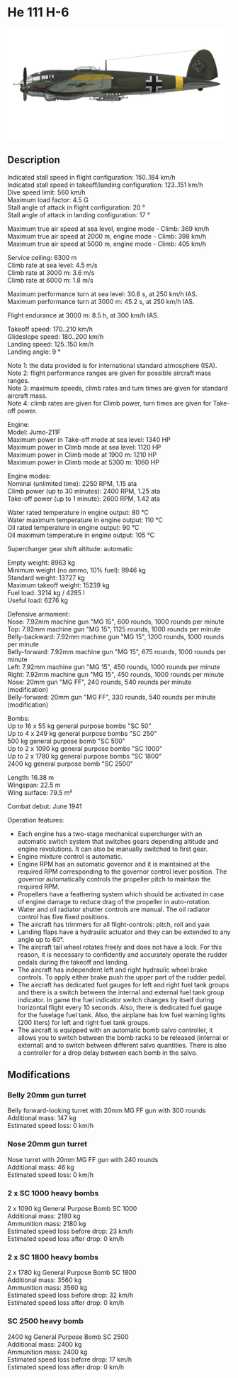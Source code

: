 # He 111 H-6  
  
![he111h6](../images/he111h6.png)  
  
## Description  
  
Indicated stall speed in flight configuration: 150..184 km/h  
Indicated stall speed in takeoff/landing configuration: 123..151 km/h  
Dive speed limit: 560 km/h  
Maximum load factor: 4.5 G  
Stall angle of attack in flight configuration: 20 °  
Stall angle of attack in landing configuration: 17 °  
  
Maximum true air speed at sea level, engine mode - Climb: 369 km/h  
Maximum true air speed at 2000 m, engine mode - Climb: 398 km/h  
Maximum true air speed at 5000 m, engine mode - Climb: 405 km/h  
  
Service ceiling: 6300 m  
Climb rate at sea level: 4.5 m/s  
Climb rate at 3000 m: 3.6 m/s  
Climb rate at 6000 m: 1.8 m/s  
  
Maximum performance turn at sea level: 30.8 s, at 250 km/h IAS.  
Maximum performance turn at 3000 m: 45.2 s, at 250 km/h IAS.  
  
Flight endurance at 3000 m: 8.5 h, at 300 km/h IAS.  
  
Takeoff speed: 170..210 km/h  
Glideslope speed: 180..200 km/h  
Landing speed: 125..150 km/h  
Landing angle: 9 °  
  
Note 1: the data provided is for international standard atmosphere (ISA).  
Note 2: flight performance ranges are given for possible aircraft mass ranges.  
Note 3: maximum speeds, climb rates and turn times are given for standard aircraft mass.  
Note 4: climb rates are given for Climb power, turn times are given for Take-off power.  
  
Engine:  
Model: Jumo-211F  
Maximum power in Take-off mode at sea level: 1340 HP  
Maximum power in Climb mode at sea level: 1120 HP  
Maximum power in Climb mode at 1900 m: 1210 HP  
Maximum power in Climb mode at 5300 m: 1060 HP  
  
Engine modes:  
Nominal (unlimited time): 2250 RPM, 1.15 ata  
Climb power (up to 30 minutes): 2400 RPM, 1.25 ata  
Take-off power (up to 1 minute): 2600 RPM, 1.42 ata  
  
Water rated temperature in engine output: 80 °C  
Water maximum temperature in engine output: 110 °C  
Oil rated temperature in engine output: 90 °C  
Oil maximum temperature in engine output: 105 °C  
  
Supercharger gear shift altitude: automatic   
  
Empty weight: 8963 kg  
Minimum weight (no ammo, 10% fuel): 9946 kg  
Standard weight: 13727 kg  
Maximum takeoff weight: 15239 kg  
Fuel load: 3214 kg / 4285 l  
Useful load: 6276 kg  
  
Defensive armament:  
Nose: 7.92mm machine gun "MG 15", 600 rounds, 1000 rounds per minute  
Top: 7.92mm machine gun "MG 15", 1125 rounds, 1000 rounds per minute  
Belly-backward: 7.92mm machine gun "MG 15", 1200 rounds, 1000 rounds per minute  
Belly-forward: 7.92mm machine gun "MG 15", 675 rounds, 1000 rounds per minute  
Left: 7.92mm machine gun "MG 15", 450 rounds, 1000 rounds per minute  
Right: 7.92mm machine gun "MG 15", 450 rounds, 1000 rounds per minute  
Nose: 20mm gun "MG FF", 240 rounds, 540 rounds per minute (modification)  
Belly-forward: 20mm gun "MG FF", 330 rounds, 540 rounds per minute (modification)  
  
Bombs:  
Up to 16 x 55 kg general purpose bombs "SC 50"  
Up to 4 x 249 kg general purpose bombs "SC 250"  
500 kg general purpose bomb "SC 500"  
Up to 2 x 1090 kg general purpose bombs "SC 1000"  
Up to 2 x 1780 kg general purpose bombs "SC 1800"  
2400 kg general purpose bomb "SC 2500"  
  
Length: 16.38 m  
Wingspan: 22.5 m  
Wing surface: 79.5 m²  
  
Combat debut: June 1941  
  
Operation features:  
- Each engine has a two-stage mechanical supercharger with an automatic switch system that switches gears depending altitude and engine revolutions. It can also be manually switched to first gear.  
- Engine mixture control is automatic.  
- Engine RPM has an automatic governor and it is maintained at the required RPM corresponding to the governor control lever position. The governor automatically controls the propeller pitch to maintain the required RPM.  
- Propellers have a feathering system which should be activated in case of engine damage to reduce drag of the propeller in auto-rotation.  
- Water and oil radiator shutter controls are manual. The oil radiator control has five fixed positions.  
- The aircraft has trimmers for all flight-controls: pitch, roll and yaw.  
- Landing flaps have a hydraulic actuator and they can be extended to any angle up to 60°.  
- The aircraft tail wheel rotates freely and does not have a lock. For this reason, it is necessary to confidently and accurately operate the rudder pedals during the takeoff and landing.  
- The aircraft has independent left and right hydraulic wheel brake controls. To apply either brake push the upper part of the rudder pedal.  
- The aircraft has dedicated fuel gauges for left and right fuel tank groups and there is a switch between the internal and external fuel tank group indicator. In game the fuel indicator switch changes by itself during horizontal flight every 10 seconds. Also, there is dedicated fuel gauge for the fuselage fuel tank. Also, the airplane has low fuel warning lights (200 liters) for left and right fuel tank groups.  
- The aircraft is equipped with an automatic bomb salvo controller, it allows you to switch between the bomb racks to be released (internal or external) and to switch between different salvo quantities. There is also a controller for a drop delay between each bomb in the salvo.  
  
## Modifications  
  
  
### Belly 20mm gun turret  
  
Belly forward-looking turret with 20mm MG FF gun with 300 rounds  
Additional mass: 147 kg  
Estimated speed loss: 0 km/h  
  
### Nose 20mm gun turret  
  
Nose turret with 20mm MG FF gun with 240 rounds  
Additional mass: 46 kg  
Estimated speed loss: 0 km/h  
  
### 2 x SC 1000 heavy bombs  
  
2 x 1090 kg General Purpose Bomb SC 1000  
Additional mass: 2180 kg  
Ammunition mass: 2180 kg  
Estimated speed loss before drop: 23 km/h  
Estimated speed loss after drop: 0 km/h  
  
### 2 x SC 1800 heavy bombs  
  
2 x 1780 kg General Purpose Bomb SC 1800  
Additional mass: 3560 kg  
Ammunition mass: 3560 kg  
Estimated speed loss before drop: 32 km/h  
Estimated speed loss after drop: 0 km/h  
  
### SC 2500 heavy bomb  
  
2400 kg General Purpose Bomb SC 2500  
Additional mass: 2400 kg  
Ammunition mass: 2400 kg  
Estimated speed loss before drop: 17 km/h  
Estimated speed loss after drop: 0 km/h  